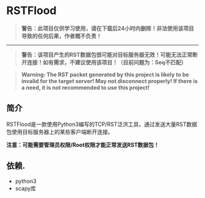 # RSTFlood

> **警告：此项目仅供学习使用，请在下载后24小时内删除！非法使用该项目导致的任何后果，作者概不负责！**

---

> **警告：该项目产生的RST数据包很可能对目标服务器无效！可能无法正常断开连接！如有需求，不建议使用该项目！（目前问题为：Seq不匹配）**

> **Warning: The RST packet generated by this project is likely to be invalid for the target server! May not disconnect properly! If there is a need, it is not recommended to use this project!**

## 简介

RSTFlood是一款使用Python3编写的TCP/RST泛洪工具，通过发送大量RST数据包使用目标服务器上的某些客户端断开连接。

**注意：可能需要管理员权限/Root权限才能正常发送RST数据包！**

## 依赖.

- python3
- scapy库

